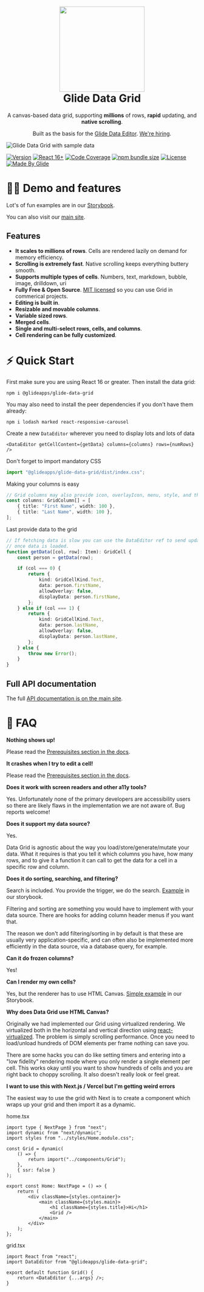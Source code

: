 <h1 align="center">
  <img src="https://raw.githubusercontent.com/glideapps/glide-data-grid/master/media/icon.png" width="224px"/><br/>
  <b>Glide Data Grid</b>
</h1>
<p align="center">A canvas-based data grid, supporting <b>millions</b> of rows, <b>rapid</b> updating, and <b>native scrolling</b>.</p>

<p align="center">Built as the basis for the <a href="https://www.glideapps.com/data-editor" target="_blank">Glide Data Editor</a>. <a href="https://www.glideapps.com/jobs#open-positions" target="_blank">We're hiring</a>.</p>

<picture>
  <source media="(prefers-color-scheme: dark)" srcset="https://raw.githubusercontent.com/glideapps/glide-data-grid/master/media/data-grid-dark.png">
  <source media="(prefers-color-scheme: light)" srcset="https://raw.githubusercontent.com/glideapps/glide-data-grid/master/media/data-grid.png">
  <img alt="Glide Data Grid with sample data" src="https://raw.githubusercontent.com/glideapps/glide-data-grid/master/media/data-grid.png">
</picture>

[![Version](https://img.shields.io/npm/v/@glideapps/glide-data-grid?color=blue&label=latest&style=for-the-badge)](https://github.com/glideapps/glide-data-grid/releases)
[![React 16+](https://img.shields.io/badge/React-16+-00ADD8?style=for-the-badge&logo=react)](https://reactjs.org)
[![Code Coverage](https://img.shields.io/coverallsCoverage/github/glideapps/glide-data-grid?color=457aba&label=Cover&style=for-the-badge)](https://coveralls.io/github/glideapps/glide-data-grid)
[![npm bundle size](https://img.shields.io/bundlephobia/minzip/@glideapps/glide-data-grid?color=success&label=bundle&style=for-the-badge)](https://bundlephobia.com/package/@glideapps/glide-data-grid)
[![License](https://img.shields.io/github/license/glideapps/glide-data-grid?color=red&style=for-the-badge)](https://github.com/glideapps/glide-data-grid/blob/main/LICENSE)
[![Made By Glide](https://img.shields.io/badge/❤_Made_by-Glide-11CCE5?style=for-the-badge&logo=none)](https://www.glideapps.com/jobs)

# 👩‍💻 Demo and features

Lot's of fun examples are in our [Storybook](https://glideapps.github.io/glide-data-grid).

You can also visit our [main site](https://grid.glideapps.com).

## Features

-   **It scales to millions of rows**. Cells are rendered lazily on demand for memory efficiency.
-   **Scrolling is extremely fast**. Native scrolling keeps everything buttery smooth.
-   **Supports multiple types of cells**. Numbers, text, markdown, bubble, image, drilldown, uri
-   **Fully Free & Open Source**. [MIT licensed](LICENSE) so you can use Grid in commerical projects.
-   **Editing is built in**.
-   **Resizable and movable columns**.
-   **Variable sized rows**.
-   **Merged cells**.
-   **Single and multi-select rows, cells, and columns**.
-   **Cell rendering can be fully customized**.

# ⚡ Quick Start

First make sure you are using React 16 or greater. Then install the data grid:

```shell
npm i @glideapps/glide-data-grid
```

You may also need to install the peer dependencies if you don't have them already:

```shell
npm i lodash marked react-responsive-carousel
```

Create a new `DataEditor` wherever you need to display lots and lots of data

```tsx
<DataEditor getCellContent={getData} columns={columns} rows={numRows} />
```

Don't forget to import mandatory CSS

```ts
import "@glideapps/glide-data-grid/dist/index.css";
```

Making your columns is easy

```ts
// Grid columns may also provide icon, overlayIcon, menu, style, and theme overrides
const columns: GridColumn[] = [
    { title: "First Name", width: 100 },
    { title: "Last Name", width: 100 },
];
```

Last provide data to the grid

```ts
// If fetching data is slow you can use the DataEditor ref to send updates for cells
// once data is loaded.
function getData([col, row]: Item): GridCell {
    const person = getData(row);

    if (col === 0) {
        return {
            kind: GridCellKind.Text,
            data: person.firstName,
            allowOverlay: false,
            displayData: person.firstName,
        };
    } else if (col === 1) {
        return {
            kind: GridCellKind.Text,
            data: person.lastName,
            allowOverlay: false,
            displayData: person.lastName,
        };
    } else {
        throw new Error();
    }
}
```

## Full API documentation

The full [API documentation is on the main site](https://grid.glideapps.com/docs/index.html).

# 📒 FAQ

**Nothing shows up!**

Please read the [Prerequisites section in the docs](API.md).

**It crashes when I try to edit a cell!**

Please read the [Prerequisites section in the docs](API.md).

**Does it work with screen readers and other a11y tools?**

Yes. Unfortunately none of the primary developers are accessibility users so there are likely flaws in the implementation we are not aware of. Bug reports welcome!

**Does it support my data source?**

Yes.

Data Grid is agnostic about the way you load/store/generate/mutate your data. What it requires is that you tell it which columns you have, how many rows, and to give it a function it can call to get the data for a cell in a specific row and column.

**Does it do sorting, searching, and filtering?**

Search is included. You provide the trigger, we do the search. [Example](https://glideapps.github.io/glide-data-grid/?path=/story/glide-data-grid-docs--search) in our storybook.

Filtering and sorting are something you would have to implement with your data source. There are hooks for adding column header menus if you want that.

The reason we don't add filtering/sorting in by default is that these are usually very application-specific, and can often also be implemented more efficiently in the data source, via a database query, for example.

**Can it do frozen columns?**

Yes!

**Can I render my own cells?**

Yes, but the renderer has to use HTML Canvas. [Simple example](https://glideapps.github.io/glide-data-grid/?path=/story/glide-data-grid-dataeditor-demos--draw-custom-cells) in our Storybook.

**Why does Data Grid use HTML Canvas?**

Originally we had implemented our Grid using virtualized rendering. We virtualized both in the horizontal and vertical direction using [react-virtualized](https://github.com/bvaughn/react-virtualized). The problem is simply scrolling performance. Once you need to load/unload hundreds of DOM elements per frame nothing can save you.

There are some hacks you can do like setting timers and entering into a "low fidelity" rendering mode where you only render a single element per cell. This works okay until you want to show hundreds of cells and you are right back to choppy scrolling. It also doesn't really look or feel great.

**I want to use this with Next.js / Vercel but I'm getting weird errors**

The easiest way to use the grid with Next is to create a component which wraps up your grid and then import it as a dynamic.

home.tsx

```tsx
import type { NextPage } from "next";
import dynamic from "next/dynamic";
import styles from "../styles/Home.module.css";

const Grid = dynamic(
    () => {
        return import("../components/Grid");
    },
    { ssr: false }
);

export const Home: NextPage = () => {
    return (
        <div className={styles.container}>
            <main className={styles.main}>
                <h1 className={styles.title}>Hi</h1>
                <Grid />
            </main>
        </div>
    );
};
```

grid.tsx

```tsx
import React from "react";
import DataEditor from "@glideapps/glide-data-grid";

export default function Grid() {
    return <DataEditor {...args} />;
}
```
